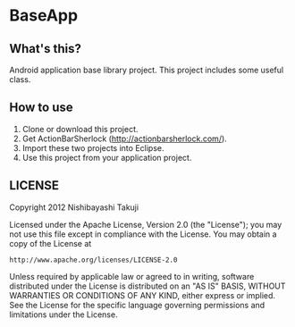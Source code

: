BaseApp
====


What's this?
----

Android application base library project.
This project includes some useful class.

How to use
----

1. Clone or download this project.
2. Get ActionBarSherlock (http://actionbarsherlock.com/).
3. Import these two projects into Eclipse.
4. Use this project from your application project.

LICENSE
----

Copyright 2012 Nishibayashi Takuji

Licensed under the Apache License, Version 2.0 (the "License");
you may not use this file except in compliance with the License.
You may obtain a copy of the License at

    http://www.apache.org/licenses/LICENSE-2.0

Unless required by applicable law or agreed to in writing, software
distributed under the License is distributed on an "AS IS" BASIS,
WITHOUT WARRANTIES OR CONDITIONS OF ANY KIND, either express or implied.
See the License for the specific language governing permissions and
limitations under the License.
